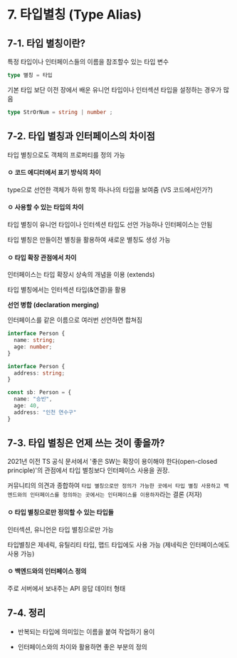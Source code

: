 # 7. 타입별칭 (Type Alias)

## 7-1. 타입 별칭이란?

특정 타입이나 인터페이스들의 이름을 참조할수 있는 타입 변수

```ts
type 별칭 = 타입
```

기본 타입 보단 이전 장에서 배운 유니언 타입이나 인터섹션 타입을 설정하는 경우가 많음

```ts
type StrOrNum = string | number ;
```

## 7-2. 타입 별칭과 인터페이스의 차이점

타입 별칭으로도 객체의 프로퍼티를 정의 가능

#### ㅇ 코드 에디터에서 표기 방식의 차이

type으로 선언한 객체가 하위 항목 하나나의 타입을 보여줌 (VS 코드에서인가?)

#### ㅇ 사용할 수 있는 타입의 차이

타입 별칭이 유니언 타입이나 인터섹션 타입도 선언 가능하나 인터페이스는 안됨

타입 별칭은 만들이전 별칭을 활용하여 새로운 별칭도 생성 가능

#### ㅇ 타입 확장 관점에서 차이

인터페이스는 타입 확장시 상속의 개념을 이용 (extends)

타입 별칭에서는 인터섹션 타입(&연결)을 활용

**선언 병합 (declaration merging)**

인터페이스를 같은 이름으로 여러번 선언하면 합쳐짐

```ts
interface Person {
  name: string;
  age: number;
}

interface Person {
  address: string;
}

const sb: Person = {
  name: "승빈",
  age: 40,
  address: "인천 연수구"
}
```


## 7-3. 타입 별칭은 언제 쓰는 것이 좋을까?

2021년 이전 TS 공식 문서에서 '좋은 SW는 확장이 용이해야 한다(open-closed principle)'의 관점에서 타입 별칭보다 인터페이스 사용을 권장.

커뮤니티의 의견과 종합하여 `타입 별칭으로만 정의가 가능한 곳에서 타입 별칭 사용하고 백엔드와의 인터페이스를 정의하는 곳에서는 인터페이스를 이용하자`라는 결론 (저자)

#### ㅇ 타입 별칭으로만 정의할 수 있는 타입들

인터섹션, 유니언은 타입 별칭으로만 가능

타입별칭은 제네릭, 유틸리티 타입, 맵드 타입에도 사용 가능 (제네릭은 인터페이스에도 사용 가능)

#### ㅇ 백엔드와의 인터페이스 정의

주로 서버에서 보내주는 API 응답 데이터 형태

## 7-4. 정리

- 반복되는 타입에 의미있는 이름을 붙여 작업하기 용이

- 인터페이스와의 차이와 활용하면 좋은 부분의 정의
